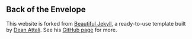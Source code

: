 ## Back of the Envelope

This website is forked from [Beautiful Jekyll](https://beautifuljekyll.com/), a
ready-to-use template built by [Dean Attali](https://deanattali.com). See his
[GitHub page](https://github.com/daattali/beautiful-jekyll) for more.
